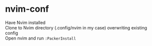 # nvim-conf
Have Nvim installed <br/>
Clone to Nvim directory (.config/nvim in my case) overwriting existing config <br/>
Open nvim and run `:PackerInstall`
